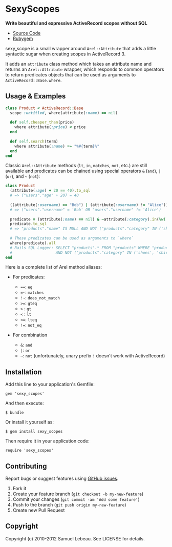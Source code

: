 SexyScopes
==========

**Write beautiful and expressive ActiveRecord scopes without SQL**

* [Source Code](https://github.com/samleb/sexy_scopes)
* [Rubygem](http://rubygems.org/gems/sexy_scopes)

sexy_scope is a small wrapper around `Arel::Attribute` that adds a little syntactic
sugar when creating scopes in ActiveRecord 3.

It adds an `attribute` class method which takes an attribute name and returns an 
`Arel::Attribute` wrapper, which responds to common operators to return predicates
objects that can be used as arguments to `ActiveRecord::Base.where`.


Usage & Examples
----------------

```ruby
class Product < ActiveRecord::Base
  scope :untitled, where(attribute(:name) == nil)
  
  def self.cheaper_than(price)
    where attribute(:price) < price
  end
  
  def self.search(term)
    where attribute(:name) =~ "%#{term}%"
  end
end
```

Classic `Arel::Attribute` methods (`lt`, `in`, `matches`, `not`, etc.) are still 
available and predicates can be chained using special operators `&` (`and`),
`|` (`or`), and `~` (`not`):

```ruby
class Product
  (attribute(:age) + 20 == 40).to_sql
  # => ("users"."age" + 20) = 40
  
  ((attribute(:username) == "Bob") | (attribute(:username) != "Alice")).to_sql
  # => ("users"."username" = 'Bob' OR "users"."username" != 'Alice')
  
  predicate = (attribute(:name) == nil) & ~attribute(:category).in(%w( shoes shirts ))
  predicate.to_sql
  # => "products"."name" IS NULL AND NOT ("products"."category" IN ('shoes', 'shirts'))
  
  # These predicates can be used as arguments to `where`
  where(predicate).all
  # Rails SQL Logger: SELECT "products".* FROM "products" WHERE "products"."name" IS NULL
  #                   AND NOT ("products"."category" IN ('shoes', 'shirts'))
end
```

Here is a complete list of Arel method aliases:

* For predicates:
  - `==`: `eq`
  - `=~`: `matches`
  - `!~`: `does_not_match`
  - `>=`: `gteq`
  - `>` : `gt`
  - `<` : `lt`
  - `<=`: `lteq`
  - `!=`: `not_eq`

* For combination
  - `&`: `and`
  - `|`: `or`
  - `~`: `not` (unfortunately, unary prefix `!` doesn't work with ActiveRecord)


Installation
------------

Add this line to your application's Gemfile:

    gem 'sexy_scopes'

And then execute:

    $ bundle

Or install it yourself as:

    $ gem install sexy_scopes

Then require it in your application code:

    require 'sexy_scopes'


Contributing
------------

Report bugs or suggest features using [GitHub issues](https://github.com/samleb/sexy_scopes).

1. Fork it
2. Create your feature branch (`git checkout -b my-new-feature`)
3. Commit your changes (`git commit -am 'Add some feature'`)
4. Push to the branch (`git push origin my-new-feature`)
5. Create new Pull Request


Copyright
---------

Copyright (c) 2010-2012 Samuel Lebeau. See LICENSE for details.
